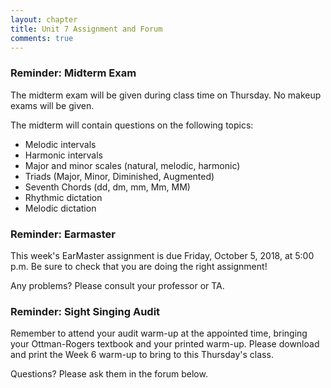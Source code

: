 ```yaml
---
layout: chapter
title: Unit 7 Assignment and Forum
comments: true
---
```


### Reminder: Midterm Exam

The midterm exam will be given during class time on Thursday. No makeup exams will be given.

The midterm will contain questions on the following topics:

- Melodic intervals
- Harmonic intervals
- Major and minor scales (natural, melodic, harmonic)
- Triads (Major, Minor, Diminished, Augmented)
- Seventh Chords (dd, dm, mm, Mm, MM)
- Rhythmic dictation
- Melodic dictation

### Reminder: Earmaster 

This week's EarMaster assignment is due Friday, October 5, 2018, at 5:00 p.m. Be sure to check that you are doing the right assignment!

Any problems? Please consult your professor or TA.

### Reminder: Sight Singing Audit 

Remember to attend your audit warm-up at the appointed time, bringing your Ottman-Rogers textbook and your printed warm-up. Please download and print the Week 6 warm-up to bring to this Thursday's class.

Questions? Please ask them in the forum below.